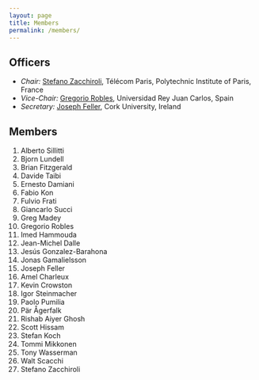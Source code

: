 ```yaml
---
layout: page
title: Members
permalink: /members/
---
```


## Officers

- *Chair:* [Stefano Zacchiroli](https://upsilon.cc/~zack), Télécom Paris, Polytechnic Institute of Paris, France
- *Vice-Chair:* [Gregorio Robles](https://gsyc.urjc.es/~grex/), Universidad Rey Juan Carlos, Spain
- *Secretary:* [Joseph Feller](https://www.cubsucc.com/faculty-directory/prof-joseph-feller/), Cork University, Ireland


## Members

1. Alberto Sillitti
1. Bjorn Lundell
1. Brian Fitzgerald
1. Davide Taibi
1. Ernesto Damiani
1. Fabio Kon
1. Fulvio Frati
1. Giancarlo Succi
1. Greg Madey
1. Gregorio Robles
1. Imed Hammouda
1. Jean-Michel Dalle
1. Jesús Gonzalez-Barahona
1. Jonas Gamalielsson
1. Joseph Feller
1. Amel Charleux
1. Kevin Crowston
1. Igor Steinmacher
1. Paolo Pumilia
1. Pär Ågerfalk
1. Rishab Aiyer Ghosh
1. Scott Hissam
1. Stefan Koch
1. Tommi Mikkonen
1. Tony Wasserman
1. Walt Scacchi
1. Stefano Zacchiroli
